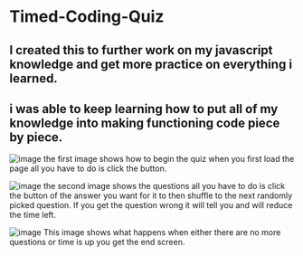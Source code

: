 # Timed-Coding-Quiz

## I created this to further work on my javascript knowledge and get more practice on everything i learned.

## i was able to keep learning how to put all of my knowledge into making functioning code piece by piece.

![image](https://user-images.githubusercontent.com/117330115/210663920-48d95632-c081-4925-9aab-505e63e5ac7e.png)
 the first image shows how to begin the quiz when you first load the page all you have to do is click the button.
 
 ![image](https://user-images.githubusercontent.com/117330115/210663980-36a20c77-b582-4f29-8bea-f4bd98e4ef84.png)
the second image shows the questions all you have to do is click the button of the answer you want for it to then shuffle to the next randomly picked question. If you get the question wrong it will tell you and will reduce the time left.

![image](https://user-images.githubusercontent.com/117330115/210664570-209b13cc-99d1-4784-b546-51fe65de1d65.png)
This image shows what happens when either there are no more questions or time is up you get the end screen.
